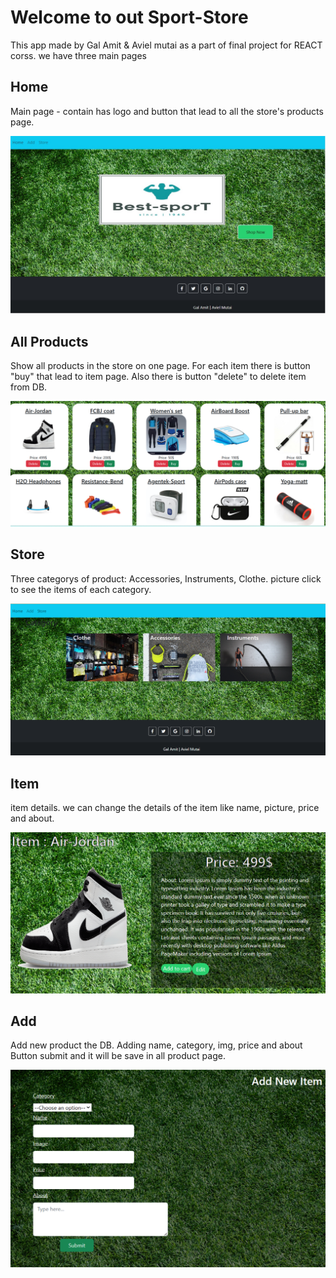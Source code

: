 # Welcome to out Sport-Store
This app made by Gal Amit & Aviel mutai as a part of final project for REACT corss.
we have three main pages

## Home 
Main page - contain has logo and button that lead to all the store's products page.

<img src="src\README_img\home.jpg"  class='imgRead' alt="Alt text" >

## All Products 
Show all products in the store on one page.
For each item there is button "buy" that lead to item page.
Also there is button "delete" to delete item from DB.

<img src="src\README_img\AllProducts.png"  class='imgRead' alt="Alt text" >

## Store 
Three categorys of product: Accessories, Instruments, Clothe.
picture click to see the items of each category.

<img src="src\README_img\store.png"  class='imgRead' alt="Alt text" >

## Item
item details. we can change the details of the item like name, picture, price and about.

<img src="src\README_img\ItemDetails.png"  class='imgRead' alt="Alt text" >

## Add 
Add new product the DB.
Adding name, category, img, price and about
Button submit and it will be save in all product page.

 <img src="src\README_img\Add Product.png"  class='imgRead' alt="Alt text" >
 

